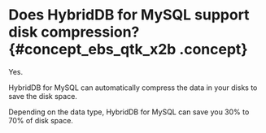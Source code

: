 # Does HybridDB for MySQL support disk compression? {#concept_ebs_qtk_x2b .concept}

Yes.

HybridDB for MySQL can automatically compress the data in your disks to save the disk space.

Depending on the data type, HybridDB for MySQL can save you 30% to 70% of disk space.

